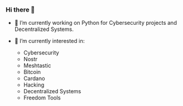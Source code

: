 ### Hi there 👋

<!--
**QuixoteSystems/quixotesystems** is a ✨ _special_ ✨ repository because its `README.md` (this file) appears on your GitHub profile.

Here are some ideas to get you started:
-->

- 🔭 I’m currently working on Python for Cybersecurity projects and Decentralized Systems.
  
- 🌱 I’m currently interested in:
  -   Cybersecurity
  -   Nostr
  -   Meshtastic
  -   Bitcoin
  -   Cardano
  -   Hacking
  -   Decentralized Systems
  -   Freedom Tools
  


